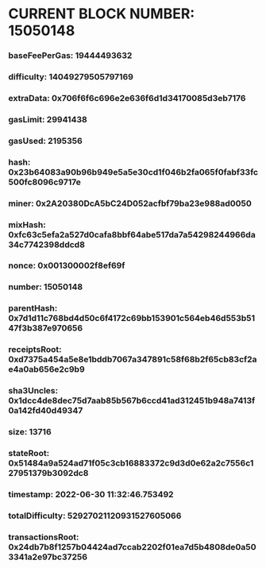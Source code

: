 # CURRENT BLOCK NUMBER: 15050148

### baseFeePerGas: 19444493632
### difficulty: 14049279505797169
### extraData: 0x706f6f6c696e2e636f6d1d34170085d3eb7176
### gasLimit: 29941438
### gasUsed: 2195356
### hash: 0x23b64083a90b96b949e5a5e30cd1f046b2fa065f0fabf33fc500fc8096c9717e
### miner: 0x2A20380DcA5bC24D052acfbf79ba23e988ad0050
### mixHash: 0xfc63c5efa2a527d0cafa8bbf64abe517da7a54298244966da34c7742398ddcd8
### nonce: 0x001300002f8ef69f
### number: 15050148
### parentHash: 0x7d1d11c768bd4d50c6f4172c69bb153901c564eb46d553b5147f3b387e970656
### receiptsRoot: 0xd7375a454a5e8e1bddb7067a347891c58f68b2f65cb83cf2ae4a0ab656e2c9b9
### sha3Uncles: 0x1dcc4de8dec75d7aab85b567b6ccd41ad312451b948a7413f0a142fd40d49347
### size: 13716
### stateRoot: 0x51484a9a524ad71f05c3cb16883372c9d3d0e62a2c7556c127951379b3092dc8
### timestamp: 2022-06-30 11:32:46.753492
### totalDifficulty: 52927021120931527605066
### transactionsRoot: 0x24db7b8f1257b04424ad7ccab2202f01ea7d5b4808de0a503341a2e97bc37256
